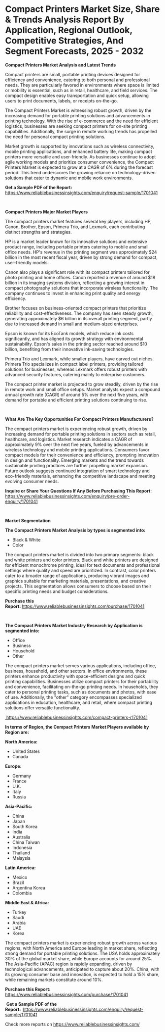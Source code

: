 <p><h1>Compact Printers Market Size, Share & Trends Analysis Report By Application, Regional Outlook, Competitive Strategies, And Segment Forecasts, 2025 - 2032</h1></p><p><strong>Compact Printers Market Analysis and Latest Trends</strong></p>
<p><p>Compact printers are small, portable printing devices designed for efficiency and convenience, catering to both personal and professional needs. They are particularly favored in environments where space is limited or mobility is essential, such as in retail, healthcare, and field services. The compact design enables easy transportation and quick setup, allowing users to print documents, labels, or receipts on-the-go.</p><p>The Compact Printers Market is witnessing robust growth, driven by the increasing demand for portable printing solutions and advancements in printing technology. With the rise of e-commerce and the need for efficient logistics, businesses are seeking compact printers for on-site printing capabilities. Additionally, the surge in remote working trends has propelled the need for personal compact printing solutions.</p><p>Market growth is supported by innovations such as wireless connectivity, mobile printing applications, and enhanced battery life, making compact printers more versatile and user-friendly. As businesses continue to adopt agile working models and prioritize consumer convenience, the Compact Printers Market is expected to grow at a CAGR of 6% during the forecast period. This trend underscores the growing reliance on technology-driven solutions that cater to dynamic and mobile work environments.</p></p>
<p><strong>Get a Sample PDF of the Report:&nbsp;</strong> <a href="https://www.reliablebusinessinsights.com/enquiry/request-sample/1701041?utm_campaign=2242&utm_medium=2&utm_source=Github&utm_content=ia&utm_term=09042025&utm_id=compact-printers">https://www.reliablebusinessinsights.com/enquiry/request-sample/1701041</a></p>
<p>&nbsp;</p>
<p><strong>Compact Printers Major Market Players</strong></p>
<p><p>The compact printers market features several key players, including HP, Canon, Brother, Epson, Primera Trio, and Lexmark, each contributing distinct strengths and strategies. </p><p>HP is a market leader known for its innovative solutions and extensive product range, including portable printers catering to mobile and small office needs. HP's revenue in the printing segment was approximately $24 billion in the most recent fiscal year, driven by strong demand for compact, user-friendly models.</p><p>Canon also plays a significant role with its compact printers tailored for photo printing and home offices. Canon reported a revenue of around $18 billion in its imaging systems division, reflecting a growing interest in compact photography solutions that incorporate wireless functionality. The company continues to invest in enhancing print quality and energy efficiency.</p><p>Brother focuses on business-oriented compact printers that prioritize reliability and cost-effectiveness. The company has seen steady growth, generating approximately $6 billion in its overall printing segment, partly due to increased demand in small and medium-sized enterprises.</p><p>Epson is known for its EcoTank models, which reduce ink costs significantly, and has aligned its growth strategy with environmental sustainability. Epson's sales in the printing sector reached around $10 billion, benefiting from their innovative ink-saving technologies.</p><p>Primera Trio and Lexmark, while smaller players, have carved out niches. Primera Trio specializes in compact label printers, providing tailored solutions for businesses, whereas Lexmark offers robust printers with advanced security features, catering mainly to enterprise customers.</p><p>The compact printer market is projected to grow steadily, driven by the rise in remote work and small office setups. Market analysts expect a compound annual growth rate (CAGR) of around 5% over the next five years, with demand for portable and efficient printing solutions continuing to rise.</p></p>
<p>&nbsp;</p>
<p><strong>What Are The Key Opportunities For Compact Printers Manufacturers?</strong></p>
<p><p>The compact printers market is experiencing robust growth, driven by increasing demand for portable printing solutions in sectors such as retail, healthcare, and logistics. Market research indicates a CAGR of approximately 9% over the next five years, fueled by advancements in wireless technology and mobile printing applications. Consumers favor compact models for their convenience and efficiency, prompting innovation in design and functionality. Emerging markets and the trend towards sustainable printing practices are further propelling market expansion. Future outlook suggests continued integration of smart technology and eco-friendly materials, enhancing the competitive landscape and meeting evolving consumer needs.</p></p>
<p><strong>Inquire or Share Your Questions If Any Before Purchasing This Report:</strong> <a href="https://www.reliablebusinessinsights.com/enquiry/pre-order-enquiry/1701041?utm_campaign=2242&utm_medium=2&utm_source=Github&utm_content=ia&utm_term=09042025&utm_id=compact-printers">https://www.reliablebusinessinsights.com/enquiry/pre-order-enquiry/1701041</a></p>
<p>&nbsp;</p>
<p><strong>Market Segmentation</strong></p>
<p><strong>The Compact Printers Market Analysis by types is segmented into:</strong></p>
<p><ul><li>Black & White</li><li>Color</li></ul></p>
<p><p>The compact printers market is divided into two primary segments: black and white printers and color printers. Black and white printers are designed for efficient monochrome printing, ideal for text documents and professional settings where quality and speed are prioritized. In contrast, color printers cater to a broader range of applications, producing vibrant images and graphics suitable for marketing materials, presentations, and creative projects. This segmentation allows consumers to choose based on their specific printing needs and budget considerations.</p></p>
<p><strong>Purchase this Report:&nbsp;</strong><a href="https://www.reliablebusinessinsights.com/purchase/1701041?utm_campaign=2242&utm_medium=2&utm_source=Github&utm_content=ia&utm_term=09042025&utm_id=compact-printers">https://www.reliablebusinessinsights.com/purchase/1701041</a></p>
<p>&nbsp;</p>
<p><strong>The Compact Printers Market Industry Research by Application is segmented into:</strong></p>
<p><ul><li>Office</li><li>Business</li><li>Household</li><li>Other</li></ul></p>
<p><p>The compact printers market serves various applications, including office, business, household, and other sectors. In office environments, these printers enhance productivity with space-efficient designs and quick printing capabilities. Businesses utilize compact printers for their portability and convenience, facilitating on-the-go printing needs. In households, they cater to personal printing tasks, such as documents and photos, with ease of use. Additionally, the "other" category encompasses specialized applications in education, healthcare, and retail, where compact printing solutions offer versatile functionality.</p></p>
<p><a href="https://www.reliablebusinessinsights.com/compact-printers-r1701041?utm_campaign=2242&utm_medium=2&utm_source=Github&utm_content=ia&utm_term=09042025&utm_id=compact-printers">&nbsp;https://www.reliablebusinessinsights.com/compact-printers-r1701041</a></p>
<p><strong>In terms of Region, the Compact Printers Market Players available by Region are:</strong></p>
<p>
    <p> <strong> North America: </strong>
        <ul>
            <li>United States</li>
            <li>Canada</li>
        </ul>
        </p> 
    <p> <strong> Europe: </strong>
        <ul>
            <li>Germany</li>
            <li>France</li>
            <li>U.K.</li>
            <li>Italy</li>
            <li>Russia</li>
        </ul>
        </p> 
    <p> <strong> Asia-Pacific: </strong>
        <ul>
            <li>China</li>
            <li>Japan</li>
            <li>South Korea</li>
            <li>India</li>
            <li>Australia</li>
            <li>China Taiwan</li>
            <li>Indonesia</li>
            <li>Thailand</li>
            <li>Malaysia</li>
        </ul>
        </p> 
    <p> <strong> Latin America: </strong>
        <ul>
            <li>Mexico</li>
            <li>Brazil</li>
            <li>Argentina Korea</li>
            <li>Colombia</li>
        </ul>
        </p> 
    <p> <strong> Middle East & Africa: </strong>
        <ul>
            <li>Turkey</li>
            <li>Saudi</li>
            <li>Arabia</li>
            <li>UAE</li>
            <li>Korea</li>
        </ul>
    </p>
    </p>
<p><p>The compact printers market is experiencing robust growth across various regions, with North America and Europe leading in market share, reflecting strong demand for portable printing solutions. The USA holds approximately 30% of the global market share, while Europe accounts for around 25%. The Asia-Pacific (APAC) region is rapidly expanding, driven by technological advancements, anticipated to capture about 20%. China, with its growing consumer base and innovation, is expected to hold a 15% share, while remaining markets constitute around 10%.</p></p>
<p><strong>Purchase this Report: </strong><a href="https://www.reliablebusinessinsights.com/purchase/1701041?utm_campaign=2242&utm_medium=2&utm_source=Github&utm_content=ia&utm_term=09042025&utm_id=compact-printers">https://www.reliablebusinessinsights.com/purchase/1701041</a></p>
<p>&nbsp;<strong>Get a Sample PDF of the Report:&nbsp;&nbsp;</strong><a href="https://www.reliablebusinessinsights.com/enquiry/request-sample/1701041?utm_campaign=2242&utm_medium=2&utm_source=Github&utm_content=ia&utm_term=09042025&utm_id=compact-printers">https://www.reliablebusinessinsights.com/enquiry/request-sample/1701041</a></p>
<p><strong></strong></p>
<p>Check more reports on <a href="https://www.reliablebusinessinsights.com/?utm_campaign=2242&utm_medium=2&utm_source=Github&utm_content=ia&utm_term=09042025&utm_id=compact-printers">https://www.reliablebusinessinsights.com/</a></p>